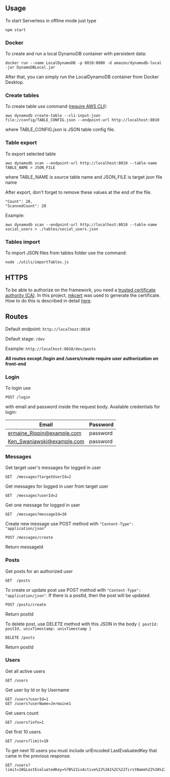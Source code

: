 ## Usage

To start Serverless in offline mode just type

```
npm start
```

### Docker

To create and run a local DynamoDB container with persistent data:

```
docker run --name LocalDynamoDB -p 8010:8000 -d amazon/dynamodb-local -jar DynamoDBLocal.jar
```

After that, you can simply run the LocalDynamoDB container from Docker Desktop.

### Create tables

To create table use command ([require AWS CLI](https://aws.amazon.com/cli/)):

```
aws dynamodb create-table --cli-input-json file://config/TABLE_CONFIG.json --endpoint-url http://localhost:8010
```

where TABLE_CONFIG.json is JSON table config file.

### Table export

To export selected table

```
aws dynamodb scan --endpoint-url http://localhost:8010 --table-name TABLE_NAME > JSON_FILE
```

where TABLE_NAME is source table name and JSON_FILE is target json file name

After export, don't forget to remove these values at the end of the file.

```
"Count": 20,
"ScannedCount": 20
```

Example:

```
aws dynamodb scan --endpoint-url http://localhost:8010 --table-name social_users > ./tables/social_users.json
```

### Tables import

To import JSON files from tables folder use the command:

```
node ./utils/importTables.js
```

## HTTPS

To be able to authorize on the framework, you need a [trusted certificate authority (CA)](https://en.wikipedia.org/wiki/Certificate_authority). In this project, [mkcert](https://github.com/FiloSottile/mkcert) was used to generate the certificate. How to do this is described in detail [here](https://web.dev/how-to-use-local-https/).

## Routes

Default endpoint: `http://localhost:8010`

Default stage: `/dev`

Example: `http://localhost:8010/dev/posts`

**All routes except /login and /users/create require user authorization on front-end**

### Login

To login use

```
POST /login
```

with email and password inside the request body. Available credentials for login:

| Email                      | Password |
| -------------------------- | -------- |
| ermaine_Rippin@example.com | password |
| Ken_Swaniawski@example.com | password |

### Messages

Get target user's messages for logged in user

```
GET  /messages?targetUserId=2
```

Get messages for logged in user from target user

```
GET  /messages?userId=2
```

Get one message for logged in user

```
GET  /messages?messageId=38
```

Create new message use POST method with `"Content-Type": "application/json"`

```
POST /messages/create
```

Return messageId

### Posts

Get posts for an authorized user

```
GET  /posts
```

To create or update post use POST method with `"Content-Type": "application/json"`. If there is a postId, then the post will be updated.

```
POST /posts/create
```

Return postId

To delete post, use DELETE method with this JSON in the body `{ postId: postId, unixTimestamp: unixTimestamp }`

```
DELETE /posts
```

Return postId

### Users

Get all active users

```
GET /users
```

Get user by Id or by Username

```
GET /users?userId=1
GET /users?userName=Jermaine1
```

Get users count

```
GET /users?info=1

```

Get first 10 users.

```
GET /users?limit=10
```

To get next 10 users you must include urlEncoded LastEvaluatedKey that came in the previous response.

```
GET /users?limit=10&LastEvaluatedKey=%7B%22isActive%22%3A1%2C%22firstName%22%3A%22Carla%22%2C%22userId%22%3A19%7D

```
